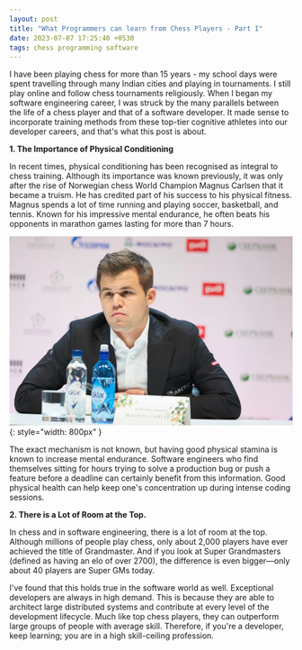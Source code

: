 ```yaml
---
layout: post
title: "What Programmers can learn from Chess Players - Part I"
date: 2023-07-07 17:25:40 +0530
tags: chess programming software
---
```


I have been playing chess for more than 15 years - my school days were spent travelling through many Indian cities and playing in tournaments. I still play online and follow chess tournaments religiously. When I began my software engineering career, I was struck by the many parallels between the life of a chess player and that of a software developer. It made sense to incorporate training methods from these top-tier cognitive athletes into our developer careers, and that's what this post is about.

**1. The Importance of Physical Conditioning**

In recent times, physical conditioning has been recognised as integral to chess training. Although its importance was known previously, it was only after the rise of Norwegian chess World Champion Magnus Carlsen that it became a truism. He has credited part of his success to his physical fitness. Magnus spends a lot of time running and playing soccer, basketball, and tennis. Known for his impressive mental endurance, he often beats his opponents in marathon games lasting for more than 7 hours.

![Magnus Carlsen](/assets/images/magnus.jpg){: style="width: 800px" }

The exact mechanism is not known, but having good physical stamina is known to increase mental endurance. Software engineers who find themselves sitting for hours trying to solve a production bug or push a feature before a deadline can certainly benefit from this information. Good physical health can help keep one's concentration up during intense coding sessions.

**2. There is a Lot of Room at the Top.**

In chess and in software engineering, there is a lot of room at the top. Although millions of people play chess, only about 2,000 players have ever achieved the title of Grandmaster. And if you look at Super Grandmasters (defined as having an elo of over 2700), the difference is even bigger—only about 40 players are Super GMs today.

I've found that this holds true in the software world as well. Exceptional developers are always in high demand. This is because they are able to architect large distributed systems and contribute at every level of the development lifecycle. Much like top chess players, they can outperform large groups of people with average skill. Therefore, if you're a developer, keep learning; you are in a high skill-ceiling profession.
